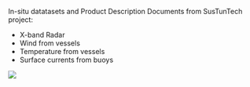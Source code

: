In-situ datatasets and Product Description Documents from SusTunTech project:
- X-band Radar
- Wind from vessels
- Temperature from vessels
- Surface currents from buoys

![](https://gitlab.azti.es/uimprogramas/sustuntech/-/tree/main/Sustuntech_funding.png)


